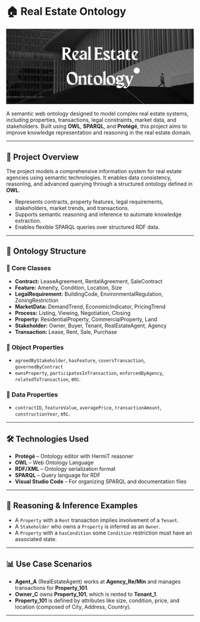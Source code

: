 # 🏠 Real Estate Ontology

![alt text](./starter.png)

A semantic web ontology designed to model complex real estate systems, including properties, transactions, legal constraints, market data, and stakeholders. Built using **OWL**, **SPARQL**, and **Protégé**, this project aims to improve knowledge representation and reasoning in the real estate domain.

---

## 📌 Project Overview

The project models a comprehensive information system for real estate agencies using semantic technologies. It enables data consistency, reasoning, and advanced querying through a structured ontology defined in **OWL**.

- Represents contracts, property features, legal requirements, stakeholders, market trends, and transactions.
- Supports semantic reasoning and inference to automate knowledge extraction.
- Enables flexible SPARQL queries over structured RDF data.

---

## 🧠 Ontology Structure

### 🔹 Core Classes

- **Contract:** LeaseAgreement, RentalAgreement, SaleContract  
- **Feature:** Amenity, Condition, Location, Size  
- **LegalRequirement:** BuildingCode, EnvironmentalRegulation, ZoningRestriction  
- **MarketData:** DemandTrend, EconomicIndicator, PricingTrend  
- **Process:** Listing, Viewing, Negotiation, Closing  
- **Property:** ResidentialProperty, CommercialProperty, Land  
- **Stakeholder:** Owner, Buyer, Tenant, RealEstateAgent, Agency  
- **Transaction:** Lease, Rent, Sale, Purchase  

### 🔸 Object Properties

- `agreedByStakeholder`, `hasFeature`, `coversTransaction`, `governedByContract`
- `ownsProperty`, `participatesInTransaction`, `enforcedByAgency`, `relatedToTransaction`, etc.

### 🔸 Data Properties

- `contractID`, `featureValue`, `averagePrice`, `transactionAmount`, `constructionYear`, etc.

---

## 🛠️ Technologies Used

- **Protégé** – Ontology editor with HermiT reasoner  
- **OWL** – Web Ontology Language  
- **RDF/XML** – Ontology serialization format  
- **SPARQL** – Query language for RDF  
- **Visual Studio Code** – For organizing SPARQL and documentation files  

---

## 🧪 Reasoning & Inference Examples

- A `Property` with a `Rent` transaction implies involvement of a `Tenant`.  
- A `Stakeholder` who owns a `Property` is inferred as an `Owner`.  
- A `Property` with a `hasCondition` some `Condition` restriction must have an associated state.  

---

## 📊 Use Case Scenarios

- **Agent_A** (RealEstateAgent) works at **Agency_Re/Min** and manages transactions for **Property_101**.  
- **Owner_C** owns **Property_101**, which is rented to **Tenant_1**.  
- **Property_101** is defined by attributes like size, condition, price, and location (composed of City, Address, Country).  

---
